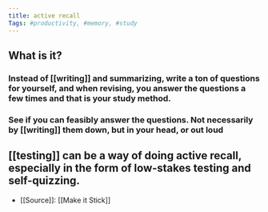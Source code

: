 ```yaml
---
title: active recall
Tags: #productivity, #memory, #study
---
```


## What is it?
### Instead of [[writing]] and summarizing, write a ton of questions for yourself, and when revising, you answer the questions a few times and that is your study method.
### See if you can feasibly answer the questions. Not necessarily by [[writing]] them down, but in your head, or out loud
## [[testing]] can be a way of doing active recall, especially in the form of low-stakes testing and self-quizzing.
- [[Source]]: [[Make it Stick]]